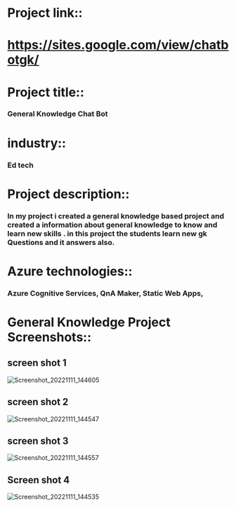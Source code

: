 # Project link::
#  https://sites.google.com/view/chatbotgk/
# Project title::
### General Knowledge Chat Bot
# industry::
### Ed tech
# Project description::
### In my project i created a general knowledge based project and created a information about general knowledge to know and learn new skills . in this project the students learn new gk Questions and it answers also.
# Azure technologies::
### Azure Cognitive Services, QnA Maker, Static Web Apps,
# General Knowledge Project Screenshots::

## screen shot 1
![Screenshot_20221111_144605](https://user-images.githubusercontent.com/110816320/201308259-7eb01077-98a1-4e72-a7b5-fb1950b7c417.jpg)

## screen shot 2
![Screenshot_20221111_144547](https://user-images.githubusercontent.com/110816320/201308522-dd7e31c0-e165-4aa0-980f-b202ddb5aa1f.jpg)

## screen shot 3
![Screenshot_20221111_144557](https://user-images.githubusercontent.com/110816320/201308889-408a5c26-951e-4e46-9248-17aa96fabc2c.jpg)

## Screen shot 4
![Screenshot_20221111_144535](https://user-images.githubusercontent.com/110816320/201307806-615bc51e-0ccb-465c-b5cb-8518254270f4.jpg)
